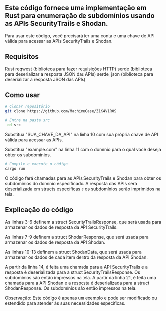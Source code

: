## Este código fornece uma implementação em Rust para enumeração de subdomínios usando as APIs SecurityTrails e Shodan.

Para usar este código, você precisará ter uma conta e uma chave de API válida para acessar as APIs SecurityTrails e Shodan.

## Requisitos
Rust
reqwest (biblioteca para fazer requisições HTTP)
serde (biblioteca para deserializar a resposta JSON das APIs)
serde_json (biblioteca para deserializar a resposta JSON das APIs)

## Como usar

```bash
# Clonar repositório
git clone https://github.com/MachineCase/Z1K4V1R0S
```
```bash
# Entre na pasta src
 cd src
```

Substitua "SUA_CHAVE_DA_API" na linha 10 com sua própria chave de API válida para acessar as APIs.

Substitua "example.com" na linha 11 com o domínio para o qual você deseja obter os subdomínios.
```bash
# Compile e execute o código 
cargo run
```
O código fará chamadas para as APIs SecurityTrails e Shodan para obter os subdomínios do domínio especificado. A resposta das APIs será deserializada em structs específicas e os subdomínios serão imprimidos na tela.

## Explicação do código

As linhas 3-6 definem a struct SecurityTrailsResponse, que será usada para armazenar os dados de resposta da API SecurityTrails.

As linhas 7-9 definem a struct ShodanResponse, que será usada para armazenar os dados de resposta da API Shodan.

As linhas 10-13 definem a struct ShodanData, que será usada para armazenar os dados de cada item dentro da resposta da API Shodan.

A partir da linha 14, é feita uma chamada para a API SecurityTrails e a resposta é deserializada para a struct SecurityTrailsResponse. Os subdomínios são então impressos na tela.
A partir da linha 21, é feita uma chamada para a API Shodan e a resposta é deserializada para a struct ShodanResponse. Os subdomínios são então impressos na tela.

Observação: Este código é apenas um exemplo e pode ser modificado ou estendido para atender às suas necessidades específicas.

